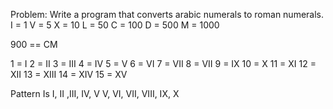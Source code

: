 Problem: Write a program that converts arabic numerals to roman numerals.
I = 1
V = 5
X = 10
L = 50
C = 100
D = 500
M = 1000

900 == CM

1 = I
2 = II
3 = III
4 = IV
5 = V
6 = VI
7 = VII
8 = VII
9 = IX
10 = X
11 = XI
12 = XII
13 = XIII
14 = XIV
15 = XV

Pattern Is I, II ,III, IV, V
V, VI, VII, VIII, IX, X 

